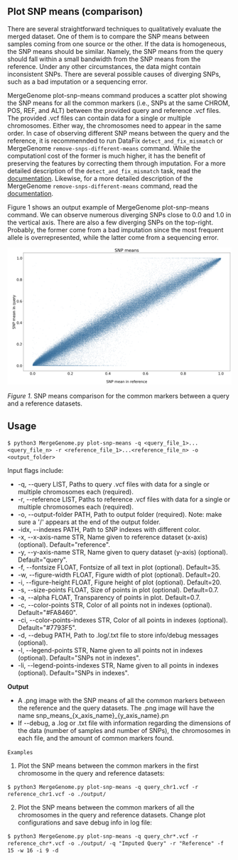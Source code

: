 ## Plot SNP means (comparison)

There are several straightforward techniques to qualitatively evaluate the merged dataset. One of them is to compare the SNP means between samples coming from one source or the other. If the data is homogeneous, the SNP means should be similar. Namely, the SNP means from the query should fall within a small bandwidth from the SNP means from the reference. Under any other circumstances, the data might contain inconsistent SNPs. There are several possible causes of diverging SNPs, such as a bad imputation or a sequencing error.

MergeGenome plot-snp-means command produces a scatter plot showing the SNP means for all the common markers (i.e., SNPs at the same CHROM, POS, REF, and ALT) between the provided query and reference .vcf files. The provided .vcf files can contain data for a single or multiple chromosomes. Either way, the chromosomes need to appear in the same order. In case of observing different SNP means between the query and the reference, it is recommennded to run DataFix `detect_and_fix_mismatch` or MergeGenome `remove-snps-different-means` command. While the computationl cost of the former is much higher, it has the benefit of preserving the features by correcting them through imputation. For a more detailed description of the `detect_and_fix_mismatch` task, read the [documentation](readmes/README_6_ml_source_classifiers_for_snp_filtering.md). Likewise, for a more detailed description of the MergeGenome `remove-snps-different-means` command, read the [documentation](https://github.com/AI-sandbox/MergeGenome/blob/main/readmes/README_13_remove_snps_different_means.md).

Figure 1 shows an output example of MergeGenome plot-snp-means command. We can observe numerous diverging SNPs close to 0.0 and 1.0 in the vertical axis. There are also a few diverging SNPs on the top-right. Probably, the former come from a bad imputation since the most frequent allele is overrepresented, while the latter come from a sequencing error.

![Figure 1. SNP means comparison](https://github.com/AI-sandbox/MergeGenome/blob/main/figures/snp_means_reference_and_query.png)

*Figure 1*. SNP means comparison for the common markers between a query and a reference datasets.

## Usage

```
$ python3 MergeGenome.py plot-snp-means -q <query_file_1>...<query_file_n> -r <reference_file_1>...<reference_file_n> -o <output_folder>
```

Input flags include:

* -q, --query LIST, Paths to query .vcf files with data for a single or multiple chromosomes each (required).
* -r, --reference LIST, Paths to reference .vcf files with data for a single or multiple chromosomes each (required).
* -o, --output-folder PATH, Path to output folder (required). Note: make sure a '/' appears at the end of the output folder.
* -idx, --indexes PATH, Path to SNP indexes with different color.
* -x, --x-axis-name STR, Name given to reference dataset (x-axis) (optional). Default="reference".
* -y, --y-axis-name STR, Name given to query dataset (y-axis) (optional). Default="query".
* -f, --fontsize FLOAT, Fontsize of all text in plot (optional). Default=35.
* -w, --figure-width FLOAT, Figure width of plot (optional). Default=20.
* -i, --figure-height FLOAT, Figure height of plot (optional). Default=20.
* -s, --size-points FLOAT, Size of points in plot (optional). Default=0.7.
* -a, --alpha FLOAT, Transparency of points in plot. Default=0.7.
* -c, --color-points STR, Color of all points not in indexes (optional). Default="#FA8460".
* -ci, --color-points-indexes STR, Color of all points in indexes (optional). Default="#7793F5".
* -d, --debug PATH, Path to .log/.txt file to store info/debug messages (optional).
* -l, --legend-points STR, Name given to all points not in indexes (optional). Default="SNPs not in indexes".
* -li, --legend-points-indexes STR, Name given to all points in indexes (optional). Default="SNPs in indexes".

**Output**

* A .png image with the SNP means of all the common markers between the reference and the query datasets. The .png image will have the name snp_means_{x_axis_name}_{y_axis_name}.pn
* If --debug, a .log or .txt file with information regarding the dimensions of the data (number of samples and number of SNPs), the chromosomes in each file, and the amount of common markers found.

`Examples`

1. Plot the SNP means between the common markers in the first chromosome in the query and reference datasets:

```
$ python3 MergeGenome.py plot-snp-means -q query_chr1.vcf -r reference_chr1.vcf -o ./output/
```

2. Plot the SNP means between the common markers of all the chromosomes in the query and reference datasets. Change plot configurations and save debug info in log file:

```
$ python3 MergeGenome.py plot-snp-means -q query_chr*.vcf -r reference_chr*.vcf -o ./output/ -q "Imputed Query" -r "Reference" -f 15 -w 16 -i 9 -d
```
